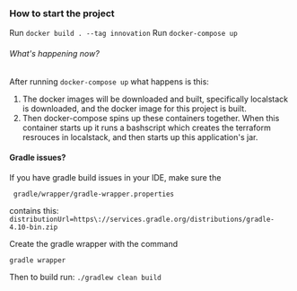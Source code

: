 ### How to start the project
Run `docker build . --tag innovation`
Run `docker-compose up`

###### What's happening now?
After running `docker-compose up` what happens is this:
1. The docker images will be downloaded and built, specifically localstack is downloaded, and the docker image for this project is built.
2. Then docker-compose spins up these containers together. When this container starts up it runs a bashscript which creates the terraform resrouces in localstack, and then starts up this application's jar.




#### Gradle issues?
If you have gradle build issues in your IDE, make sure the 

`
gradle/wrapper/gradle-wrapper.properties`

contains this: 
`
distributionUrl=https\://services.gradle.org/distributions/gradle-4.10-bin.zip
`

Create the gradle wrapper with the command

`
gradle wrapper
`

Then to build run:
`
./gradlew clean build
`